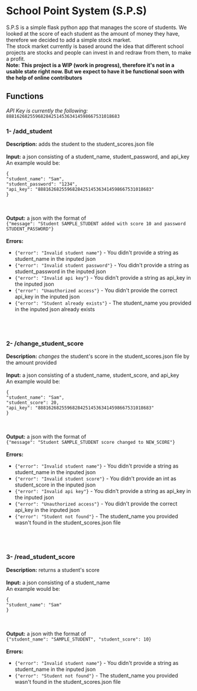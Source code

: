# School Point System (S.P.S)
S.P.S is a simple flask python app that manages the score of students. We looked at the score of each student as the amount of money they have, therefore we decided to add a simple stock market.<br/>
The stock market currently is based around the idea that different school projects are stocks and people can invest in and redraw from them, to make a profit.</br>
**Note: This project is a WIP (work in progress), therefore it's not in a usable state right now. But we expect to have it be functional soon with the help of online contributors**

## Functions
*API Key is currently the following:*<br/>
```8881626825596828425145363414598667531018683```

### 1- /add_student
**Description:** adds the student to the student_scores.json file<br/><br/>
**Input:** a json consisting of a student_name, student_password, and api_key<br/> An example would be: <br/>
```
{
"student_name": "Sam",
"student_password": "1234",
"api_key": "8881626825596828425145363414598667531018683"
}
```
</br><br/>
**Output:** a json with the format of</br>
```{"message": "Student SAMPLE_STUDENT added with score 10 and password STUDENT_PASSWORD"}```<br/><br/>
**Errors:**<br/>
- ```{"error": "Invalid student name"}``` - You didn't provide a string as student_name in the inputed json
- ```{"error": "Invalid student password"}``` - You didn't provide a string as student_password in the inputed json
- ```{"error": "Invalid api key"}``` - You didn't provide a string as api_key in the inputed json
- ```{"error": "Unauthorized access"}``` - You didn't provide the correct api_key in the inputed json
- ```{"error": "Student already exists"}``` - The student_name you provided in the inputed json already exists
<br/><br/><br/><br/>

### 2- /change_student_score
**Description:** *changes* the student's score in the student_scores.json file by the amount provided<br/><br/>
**Input:** a json consisting of a student_name, student_score, and api_key<br/> An example would be: <br/>
```
{
"student_name": "Sam",
"student_score": 20,
"api_key": "8881626825596828425145363414598667531018683"
}
```
</br></br>
**Output:** a json with the format of</br>
```{"message": "Student SAMPLE_STUDENT score changed to NEW_SCORE"}```<br/><br/>
**Errors:**<br/>
- ```{"error": "Invalid student name"}``` - You didn't provide a string as student_name in the inputed json
- ```{"error": "Invalid student score"}``` - You didn't provide an int as student_score in the inputed json
- ```{"error": "Invalid api key"}``` - You didn't provide a string as api_key in the inputed json
- ```{"error": "Unauthorized access"}``` - You didn't provide the correct api_key in the inputed json
- ```{"error": "Student not found"}``` - The student_name you provided wasn't found in the student_scores.json file
<br/><br/><br/><br/>

### 3- /read_student_score
**Description:** returns a student's score<br/><br/>
**Input:** a json consisting of a student_name<br/> An example would be: <br/>
```
{
"student_name": "Sam"
}
```
</br></br>
**Output:** a json with the format of</br>
```{"student_name": "SAMPLE_STUDENT", "student_score": 10}```<br/><br/>
**Errors:**<br/>
- ```{"error": "Invalid student name"}``` - You didn't provide a string as student_name in the inputed json
- ```{"error": "Student not found"}``` - The student_name you provided wasn't found in the student_scores.json file
<br/><br/><br/><br/>
